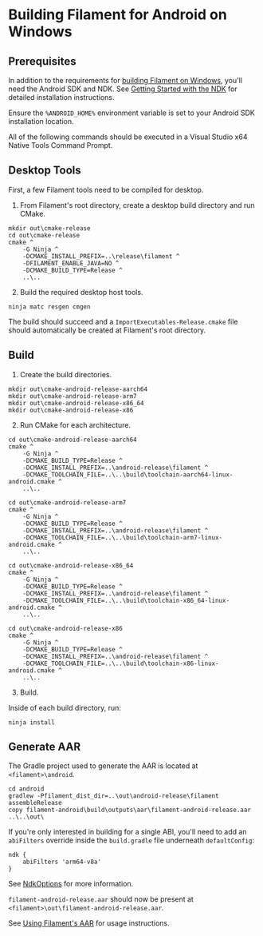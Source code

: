 # Building Filament for Android on Windows

## Prerequisites

In addition to the requirements for [building Filament on Windows](../BUILDING.md#windows), you'll
need the Android SDK and NDK. See [Getting Started with the
NDK](https://developer.android.com/ndk/guides/) for detailed installation instructions.

Ensure the `%ANDROID_HOME%` environment variable is set to your Android SDK installation location.

All of the following commands should be executed in a Visual Studio x64 Native Tools Command Prompt.

## Desktop Tools

First, a few Filament tools need to be compiled for desktop.

1. From Filament's root directory, create a desktop build directory and run CMake.

```
mkdir out\cmake-release
cd out\cmake-release
cmake ^
    -G Ninja ^
    -DCMAKE_INSTALL_PREFIX=..\release\filament ^
    -DFILAMENT_ENABLE_JAVA=NO ^
    -DCMAKE_BUILD_TYPE=Release ^
    ..\..
```

2. Build the required desktop host tools.

```
ninja matc resgen cmgen
```

The build should succeed and a `ImportExecutables-Release.cmake` file should automatically be
created at Filament's root directory.

## Build

1. Create the build directories.

```
mkdir out\cmake-android-release-aarch64
mkdir out\cmake-android-release-arm7
mkdir out\cmake-android-release-x86_64
mkdir out\cmake-android-release-x86
```

2. Run CMake for each architecture.

```
cd out\cmake-android-release-aarch64
cmake ^
    -G Ninja ^
    -DCMAKE_BUILD_TYPE=Release ^
    -DCMAKE_INSTALL_PREFIX=..\android-release\filament ^
    -DCMAKE_TOOLCHAIN_FILE=..\..\build\toolchain-aarch64-linux-android.cmake ^
    ..\..

cd out\cmake-android-release-arm7
cmake ^
    -G Ninja ^
    -DCMAKE_BUILD_TYPE=Release ^
    -DCMAKE_INSTALL_PREFIX=..\android-release\filament ^
    -DCMAKE_TOOLCHAIN_FILE=..\..\build\toolchain-arm7-linux-android.cmake ^
    ..\..

cd out\cmake-android-release-x86_64
cmake ^
    -G Ninja ^
    -DCMAKE_BUILD_TYPE=Release ^
    -DCMAKE_INSTALL_PREFIX=..\android-release\filament ^
    -DCMAKE_TOOLCHAIN_FILE=..\..\build\toolchain-x86_64-linux-android.cmake ^
    ..\..

cd out\cmake-android-release-x86
cmake ^
    -G Ninja ^
    -DCMAKE_BUILD_TYPE=Release ^
    -DCMAKE_INSTALL_PREFIX=..\android-release\filament ^
    -DCMAKE_TOOLCHAIN_FILE=..\..\build\toolchain-x86-linux-android.cmake ^
    ..\..
```

3. Build.

Inside of each build directory, run:

```
ninja install
```

## Generate AAR

The Gradle project used to generate the AAR is located at `<filament>\android`.

```
cd android
gradlew -Pfilament_dist_dir=..\out\android-release\filament assembleRelease
copy filament-android\build\outputs\aar\filament-android-release.aar ..\..\out\
```

If you're only interested in building for a single ABI, you'll need to add an `abiFilters` override
inside the `build.gradle` file underneath `defaultConfig`:

```
ndk {
    abiFilters 'arm64-v8a'
}
```

See
[NdkOptions](https://google.github.io/android-gradle-dsl/current/com.android.build.gradle.internal.dsl.NdkOptions.html#com.android.build.gradle.internal.dsl.NdkOptions:abiFilters)
for more information.

`filament-android-release.aar` should now be present at `<filament>\out\filament-android-release.aar`.

See [Using Filament's AAR](../README.md) for usage instructions.

